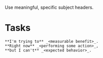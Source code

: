 Use meaningful, specific subject headers. 

# Tasks

    **I'm trying to** _<measurable benefit>_. 
    **Right now** _<performing some action>_, 
    **but I can't** _<expected behavior>_.